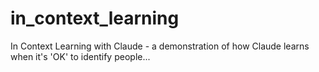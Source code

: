 # in_context_learning
In Context Learning with Claude - a demonstration of how Claude learns when it's 'OK' to identify people...
